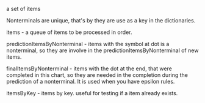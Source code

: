 a set of items

Nonterminals are unique, that's by they are use as a key in the dictionaries.

items - a queue of items to be processed in order.

predictionItemsByNonterminal - items with the symbol at dot is a nonterminal, so they are involve in the predictionItemsByNonterminal of new items. 

finalItemsByNonterminal - items with the dot at the end, that were completed in this chart, so they are needed in the completion during the prediction of a nonterminal. It is used when you have epsilon rules.

itemsByKey - items by key. useful for testing if a item already exists.



